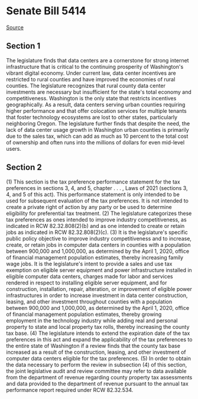 # Senate Bill 5414

[Source](http://lawfilesext.leg.wa.gov/biennium/2021-22/Xml/Bills/Senate%20Bills/5414.xml)
## Section 1
The legislature finds that data centers are a cornerstone for strong internet infrastructure that is critical to the continuing prosperity of Washington's vibrant digital economy. Under current law, data center incentives are restricted to rural counties and have improved the economies of rural counties. The legislature recognizes that rural county data center investments are necessary but insufficient for the state's total economy and competitiveness. Washington is the only state that restricts incentives geographically. As a result, data centers serving urban counties requiring higher performance and that offer colocation services for multiple tenants that foster technology ecosystems are lost to other states, particularly neighboring Oregon. The legislature further finds that despite the need, the lack of data center usage growth in Washington urban counties is primarily due to the sales tax, which can add as much as 10 percent to the total cost of ownership and often runs into the millions of dollars for even mid-level users.

## Section 2
(1) This section is the tax preference performance statement for the tax preferences in sections 3, 4, and 5, chapter . . . , Laws of 2021 (sections 3, 4, and 5 of this act). This performance statement is only intended to be used for subsequent evaluation of the tax preferences. It is not intended to create a private right of action by any party or be used to determine eligibility for preferential tax treatment.
(2) The legislature categorizes these tax preferences as ones intended to improve industry competitiveness, as indicated in RCW 82.32.808(2)(b) and as one intended to create or retain jobs as indicated in RCW 82.32.808(2)(c).
(3) It is the legislature's specific public policy objective to improve industry competitiveness and to increase, create, or retain jobs in computer data centers in counties with a population between 900,000 and 1,000,000, as determined by the April 1, 2020, office of financial management population estimates, thereby increasing family wage jobs. It is the legislature's intent to provide a sales and use tax exemption on eligible server equipment and power infrastructure installed in eligible computer data centers, charges made for labor and services rendered in respect to installing eligible server equipment, and for construction, installation, repair, alteration, or improvement of eligible power infrastructures in order to increase investment in data center construction, leasing, and other investment throughout counties with a population between 900,000 and 1,000,000, as determined by the April 1, 2020, office of financial management population estimates, thereby growing employment in the technology industry while adding real and personal property to state and local property tax rolls, thereby increasing the county tax base.
(4) The legislature intends to extend the expiration date of the tax preferences in this act and expand the applicability of the tax preferences to the entire state of Washington if a review finds that the county tax base increased as a result of the construction, leasing, and other investment of computer data centers eligible for the tax preferences.
(5) In order to obtain the data necessary to perform the review in subsection (4) of this section, the joint legislative audit and review committee may refer to data available from the department of revenue regarding county property tax assessments and data provided to the department of revenue pursuant to the annual tax performance report required under RCW 82.32.534.
